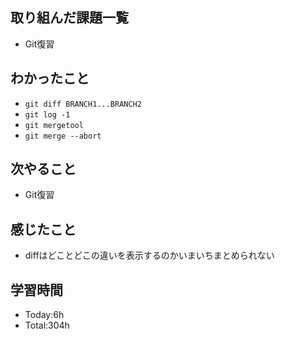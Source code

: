 ## 取り組んだ課題一覧
- Git復習
## わかったこと
- `git diff BRANCH1...BRANCH2`
- `git log -1`
- `git mergetool`
- `git merge --abort`
## 次やること
- Git復習
## 感じたこと
- diffはどことどこの違いを表示するのかいまいちまとめられない
## 学習時間
- Today:6h
- Total:304h
